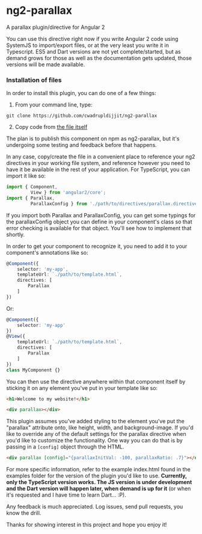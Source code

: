 # ng2-parallax
A parallax plugin/directive for Angular 2

You can use this directive right now if you write Angular 2 code using SystemJS to import/export files, or at the very least you write it in Typescript.  ES5 and Dart versions are not yet complete/started, but as demand grows for those as well as the documentation gets updated, those versions will be made available.


### Installation of files
In order to install this plugin, you can do one of a few things:

1. From your command line, type:
```
git clone https://github.com/cwadrupldijjit/ng2-parallax
```

2. Copy code from [the file itself](https://raw.githubusercontent.com/cwadrupldijjit/ng2-parallax/master/examples/ts-ng2-parallax/app/parallax.directive.ts)

The plan is to publish this component on npm as ng2-parallax, but it's undergoing some testing and feedback before that happens.

In any case, copy/create the file in a convenient place to reference your ng2 directives in your working file system, and reference however you need to have it be available in the rest of your application.  For TypeScript, you can import it like so:

```typescript
import { Component,
		 View } from 'angular2/core';
import { Parallax,
		 ParallaxConfig } from './path/to/directives/parallax.directive';
```

If you import both Parallax and ParallaxConfig, you can get some typings for the parallaxConfig object you can define in your component's class so that error checking is available for that object.  You'll see how to implement that shortly.

In order to get your component to recognize it, you need to add it to your component's annotations like so:

```typescript
@Component({
	selector: 'my-app',
	templateUrl: `./path/to/template.html`,
	directives: [
		Parallax
	]
})
```
Or:
```typescript
@Component({
	selector: 'my-app'
})
@View({
	templateUrl: `./path/to/template.html`,
	directives: [
		Parallax
	]
})
class MyComponent {}
```

You can then use the directive anywhere within that component itself by sticking it on any element you've put in your template like so:
```html
<h1>Welcome to my website!</h1>

<div parallax></div>
```

This plugin assumes you've added styling to the element you've put the "parallax" attribute onto, like height, width, and background-image.  If you'd like to override any of the default settings for the parallax directive when you'd like to customize the functionality.  One way you can do that is by passing in a `[config]` object through the HTML.

```html
<div parallax [config]="{parallaxInitVal: -100, parallaxRatio: .7}"></div>
```

For more specific information, refer to the example index.html found in the examples folder for the version of the plugin you'd like to use. **Currently, only the TypeScript version works.  The JS version is under development and the Dart version will happen later, when demand is up for it** (or when it's requested and I have time to learn Dart... :P).

Any feedback is much appreciated.  Log issues, send pull requests, you know the drill.

Thanks for showing interest in this project and hope you enjoy it!